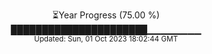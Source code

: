 <p align="center">
⏳Year Progress (75.00 %) <br>
██████████████████████▁▁▁▁▁▁▁▁ <br>
<sub>Updated: Sun, 01 Oct 2023 18:02:44 GMT</sub>
</p>

